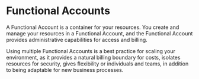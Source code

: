 # Functional Accounts

A Functional Account is a container for your resources. You create and manage your resources in a Functional Account, and the Functional Account provides administrative capabilities for access and billing.

Using multiple Functional Accounts is a best practice for scaling your environment, as it provides a natural billing boundary for costs, isolates resources for security, gives flexibility or individuals and teams, in addition to being adaptable for new business processes.

